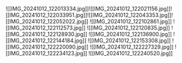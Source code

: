 ![[IMG_20241012_122013334.jpg]]![[IMG_20241012_122021156.jpg]]![[IMG_20241012_122033951.jpg]]![[IMG_20241012_122043353.jpg]]![[IMG_20241012_122052022.jpg]]
![[IMG_20241012_122102861.jpg]]
![[IMG_20241012_122112573.jpg]]
![[IMG_20241012_122120835.jpg]]
![[IMG_20241012_122128930.jpg]]
![[IMG_20241012_122136900.jpg]]
![[IMG_20241012_122144184.jpg]]
![[IMG_20241012_122153308.jpg]]
![[IMG_20241012_122220090.jpg]]
![[IMG_20241012_122227329.jpg]]
![[IMG_20241012_122234123.jpg]]
![[IMG_20241012_122240520.jpg]]